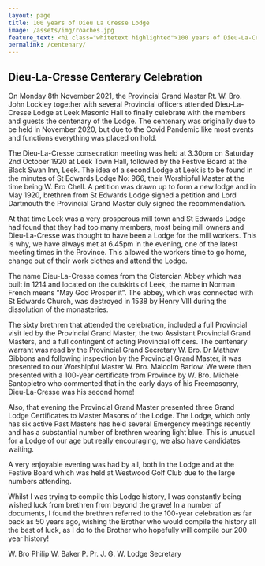 ```yaml
---
layout: page
title: 100 years of Dieu La Cresse Lodge
image: /assets/img/roaches.jpg
feature_text: <h1 class="whitetext highlighted">100 years of Dieu-La-Cresse Lodge No. 4169</h1>
permalink: /centenary/
---
```


## Dieu-La-Cresse Centerary Celebration

On Monday 8th November 2021, the Provincial Grand Master Rt. W. Bro. John Lockley together with several Provincial officers attended Dieu-La-Cresse Lodge at Leek Masonic Hall to finally celebrate with the members and guests the centenary of the Lodge. The centenary was originally due to be held in November 2020, but due to the Covid Pandemic like most events and functions everything was placed on hold. 

The Dieu-La-Cresse consecration meeting was held at 3.30pm on Saturday 2nd October 1920 at Leek Town Hall, followed by the Festive Board at the Black Swan Inn, Leek. The idea of a second Lodge at Leek is to be found in the minutes of St Edwards Lodge No: 966, their Worshipful Master at the time being W. Bro Chell. A petition was drawn up to form a new lodge and in May 1920, brethren from St Edwards Lodge signed a petition and Lord Dartmouth the Provincial Grand Master duly signed the recommendation. 

At that time Leek was a very prosperous mill town and St Edwards Lodge had found that they had too many members, most being mill owners and Dieu-La-Cresse was thought to have been a Lodge for the mill workers. This is why, we have always met at 6.45pm in the evening, one of the latest meeting times in the Province. This allowed the workers time to go home, change out of their work clothes and attend the Lodge. 

The name Dieu-La-Cresse comes from the Cistercian Abbey which was built in 1214 and located on the outskirts of Leek, the name in Norman French means “May God Prosper it”. The abbey, which was connected with St Edwards Church, was destroyed in 1538 by Henry VIII during the dissolution of the monasteries. 

The sixty brethren that attended the celebration, included a full Provincial visit led by the Provincial Grand Master, the two Assistant Provincial Grand Masters, and a full contingent of acting Provincial officers. The centenary warrant was read by the Provincial Grand Secretary W. Bro. Dr Mathew Gibbons and following inspection by the Provincial Grand Master, it was presented to our Worshipful Master W. Bro. Malcolm Barlow. We were then presented with a 100-year certificate from Province by W. Bro. Michele Santopietro who commented that in the early days of his Freemasonry, Dieu-La-Cresse was his second home! 

Also, that evening the Provincial Grand Master presented three Grand Lodge Certificates to Master Masons of the Lodge. The Lodge, which only has six active Past Masters has held several Emergency meetings recently and has a substantial number of brethren wearing light blue. This is unusual for a Lodge of our age but really encouraging, we also have candidates waiting. 

A very enjoyable evening was had by all, both in the Lodge and at the Festive Board which was held at Westwood Golf Club due to the large numbers attending. 

Whilst I was trying to compile this Lodge history, I was constantly being wished luck from brethren from beyond the grave! In a number of documents, I found the brethren referred to the 100-year celebration as far back as 50 years ago, wishing the Brother who would compile the history all the best of luck, as I do to the Brother who hopefully will compile our 200 year history! 

W. Bro Philip W. Baker P. Pr. J. G. W. 
Lodge Secretary